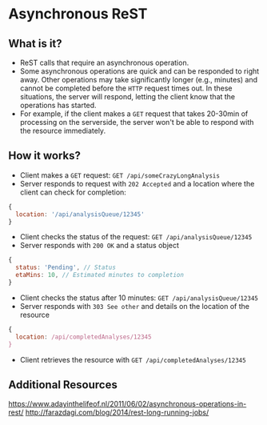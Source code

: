 # Asynchronous ReST

## What is it?
- ReST calls that require an asynchronous operation.
- Some asynchronous operations are quick and can be responded to right away. Other operations may take significantly longer (e.g., minutes) and cannot be completed before the `HTTP` request times out. In these situations, the server will respond, letting the client know that the operations has started.
- For example, if the client makes a `GET` request that takes 20-30min of processing on the serverside, the server won't be able to respond with the resource immediately.

## How it works?
- Client makes a `GET` request: `GET /api/someCrazyLongAnalysis`
- Server responds to request with `202 Accepted` and a location where the client can check for completion:
```javascript
{
  location: '/api/analysisQueue/12345'
}
```
- Client checks the status of the request: `GET /api/analysisQueue/12345`
- Server responds with `200 OK` and a status object
```javascript
{
  status: 'Pending', // Status
  etaMins: 10, // Estimated minutes to completion
}
```
- Client checks the status after 10 minutes: `GET /api/analysisQueue/12345`
- Server responds with `303 See other` and details on the location of the resource
```javascript
{
  location: /api/completedAnalyses/12345
}
```
- Client retrieves the resource with `GET /api/completedAnalyses/12345`

## Additional Resources
https://www.adayinthelifeof.nl/2011/06/02/asynchronous-operations-in-rest/
http://farazdagi.com/blog/2014/rest-long-running-jobs/